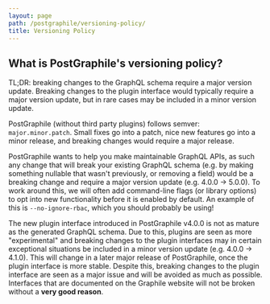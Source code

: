 ```yaml
---
layout: page
path: /postgraphile/versioning-policy/
title: Versioning Policy
---
```


## What is PostGraphile's versioning policy?

TL;DR: breaking changes to the GraphQL schema require a major version update.
Breaking changes to the plugin interface would typically require a major
version update, but in rare cases may be included in a minor version update.

PostGraphile (without third party plugins) follows semver: `major.minor.patch`.
Small fixes go into a patch, nice new features go into a minor release, and
breaking changes would require a major release.

PostGraphile wants to help you make maintainable GraphQL APIs, as such any
change that will break your existing GraphQL schema (e.g. by making something
nullable that wasn't previously, or removing a field) would be a breaking
change and require a major version update (e.g. 4.0.0 -> 5.0.0). To work around
this, we will often add command-line flags (or library options) to opt into new
functionality before it is enabled by default. An example of this is
`--no-ignore-rbac`, which you should probably be using!

The new plugin interface introduced in PostGraphile v4.0.0 is not as mature as
the generated GraphQL schema. Due to this, plugins are seen as more
"experimental" and breaking changes to the plugin interfaces may in certain
exceptional situations be included in a minor version update (e.g. 4.0.0 -> 4.1.0).
This will change in a later major release of PostGraphile, once the plugin
interface is more stable. Despite this, breaking changes to the plugin
interface are seen as a major issue and will be avoided as much as possible.
Interfaces that are documented on the Graphile website will not be broken
without a **very good reason**.
